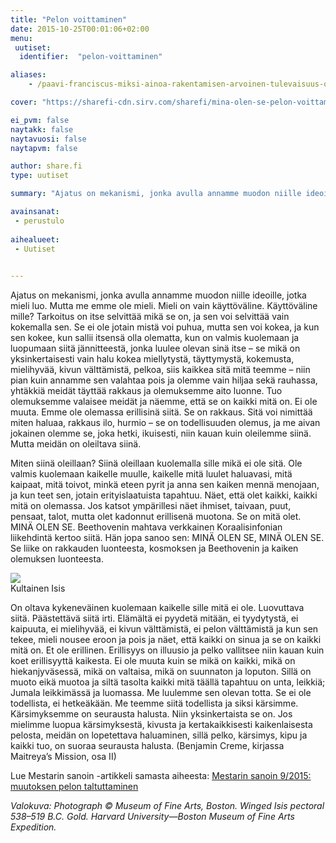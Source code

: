```yaml
---
title: "Pelon voittaminen"
date: 2015-10-25T00:01:06+02:00
menu:
 uutiset:
  identifier:  "pelon-voittaminen"

aliases:
    - /paavi-franciscus-miksi-ainoa-rakentamisen-arvoinen-tulevaisuus-on-kaikki-mukaan-ottava/

cover: "https://sharefi-cdn.sirv.com/sharefi/mina-olen-se-pelon-voittaminen-isis-rintakoru.jpg?cx=330&cy=80&cw=250&ch=250"

ei_pvm: false
naytakk: false
naytavuosi: false
naytapvm: false

author: share.fi
type: uutiset

summary: "Ajatus on mekanismi, jonka avulla annamme muodon niille ideoille, jotka mieli luo. Mutta me emme ole mieli. Mieli on vain käyttöväline."

avainsanat:
 - perustulo
 
aihealueet:
 - Uutiset
 

---
```

<p>Ajatus on mekanismi, jonka avulla annamme muodon niille ideoille, jotka mieli luo. Mutta me emme ole mieli. Mieli on vain käyttöväline. Käyttöväline mille? Tarkoitus on itse selvittää mikä se on, ja sen voi selvittää vain kokemalla sen. Se ei ole jotain mistä voi puhua, mutta sen voi kokea, ja kun sen kokee, kun sallii itsensä olla olematta, kun on valmis kuolemaan ja luopumaan siitä jännitteestä, jonka luulee olevan sinä itse – se mikä on yksinkertaisesti vain halu kokea miellytystä, täyttymystä, kokemusta, mielihyvää, kivun välttämistä, pelkoa, siis kaikkea sitä mitä teemme – niin pian kuin annamme sen valahtaa pois ja olemme vain hiljaa sekä rauhassa, yhtäkkiä meidät täyttää rakkaus ja olemuksemme aito luonne. Tuo olemuksemme valaisee meidät ja näemme, että se on kaikki mitä on. Ei ole muuta. Emme ole olemassa erillisinä siitä. Se on rakkaus. Sitä voi nimittää miten haluaa, rakkaus ilo, hurmio – se on todellisuuden olemus, ja me aivan jokainen olemme se, joka hetki, ikuisesti, niin kauan kuin oleilemme siinä. Mutta meidän on oleiltava siinä.</p>

<p>Miten siinä oleillaan? Siinä oleillaan kuolemalla sille mikä ei ole sitä. Ole valmis kuolemaan kaikelle muulle, kaikelle mitä luulet haluavasi, mitä kaipaat, mitä toivot, minkä eteen pyrit ja anna sen kaiken mennä menojaan, ja kun teet sen, jotain erityislaatuista tapahtuu. Näet, että olet kaikki, kaikki mitä on olemassa. Jos katsot ympärillesi näet ihmiset, taivaan, puut, pensaat, talot, mutta olet kadonnut erillisenä muotona. Se on mitä olet. MINÄ OLEN SE. Beethovenin mahtava verkkainen Koraalisinfonian liikehdintä kertoo siitä. Hän jopa sanoo sen: MINÄ OLEN SE, MINÄ OLEN SE. Se liike on rakkauden luonteesta, kosmoksen ja Beethovenin ja kaiken olemuksen luonteesta. <p class="alignright pc55"><img src="https://sharefi-cdn.sirv.com/sharefi/mina-olen-se-pelon-voittaminen-isis-rintakoru.jpg" /><br>Kultainen Isis</p>On oltava kykeneväinen kuolemaan kaikelle sille mitä ei ole. Luovuttava siitä. Päästettävä siitä irti. Elämältä ei pyydetä mitään, ei tyydytystä, ei kaipuuta, ei mielihyvää, ei kivun välttämistä, ei pelon välttämistä ja kun sen tekee, mieli nousee eroon ja pois ja näet, että kaikki on sinua ja se on kaikki mitä on. Et ole erillinen. Erillisyys on illuusio ja pelko vallitsee niin kauan kuin koet erillisyyttä kaikesta. Ei ole muuta kuin se mikä on kaikki, mikä on hiekanjyväsessä, mikä on valtaisa, mikä on suunnaton ja loputon. Sillä on muoto eikä muotoa ja siltä tasolta kaikki mitä täällä tapahtuu on unta, leikkiä; Jumala leikkimässä ja luomassa. Me luulemme sen olevan totta. Se ei ole todellista, ei hetkeäkään. Me teemme siitä todellista ja siksi kärsimme. Kärsimyksemme on seurausta halusta. Niin yksinkertaista se on. Jos mielimme luopua kärsimyksestä, kivusta ja kertakaikkisesti kaikenlaisesta pelosta, meidän on lopetettava haluaminen, sillä pelko, kärsimys, kipu ja kaikki tuo, on suoraa seurausta halusta. (Benjamin Creme, kirjassa Maitreya’s Mission, osa II)</p>
<p>Lue Mestarin sanoin -artikkeli samasta aiheesta:&nbsp;<a href="/mestarin-sanoin/2015-09">Mestarin sanoin 9/2015: muutoksen pelon taltuttaminen</a></p>
<p><em>Valokuva: Photograph © Museum of Fine Arts, Boston. Winged Isis pectoral 538–519 B.C. Gold. Harvard University—Boston Museum of Fine Arts Expedition.</em></p>
